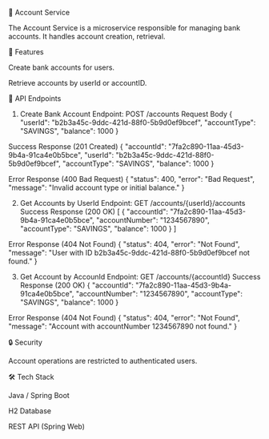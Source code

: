 📘 Account Service

The Account Service is a microservice responsible for managing bank accounts.
It handles account creation, retrieval.

🚀 Features

Create bank accounts for users.

Retrieve accounts by userId or accountID.


📌 API Endpoints
1. Create Bank Account
Endpoint: POST /accounts
Request Body
{
  "userId": "b2b3a45c-9ddc-421d-88f0-5b9d0ef9bcef",
  "accountType": "SAVINGS",
  "balance": 1000
}

Success Response (201 Created)
{
  "accountId": "7fa2c890-11aa-45d3-9b4a-91ca4e0b5bce",
  "userId": "b2b3a45c-9ddc-421d-88f0-5b9d0ef9bcef",
  "accountType": "SAVINGS",
  "balance": 1000
}

Error Response (400 Bad Request)
{
  "status": 400,
  "error": "Bad Request",
  "message": "Invalid account type or initial balance."
}

2. Get Accounts by UserId
Endpoint: GET /accounts/{userId}/accounts
Success Response (200 OK)
[
  {
    "accountId": "7fa2c890-11aa-45d3-9b4a-91ca4e0b5bce",
    "accountNumber": "1234567890",
    "accountType": "SAVINGS",
    "balance": 1000
  }
]

Error Response (404 Not Found)
{
  "status": 404,
  "error": "Not Found",
  "message": "User with ID b2b3a45c-9ddc-421d-88f0-5b9d0ef9bcef not found."
}

3. Get Account by AccounId
Endpoint: GET /accounts/{accountId}
Success Response (200 OK)
{
  "accountId": "7fa2c890-11aa-45d3-9b4a-91ca4e0b5bce",
  "accountNumber": "1234567890",
  "accountType": "SAVINGS",
  "balance": 1000
}

Error Response (404 Not Found)
{
  "status": 404,
  "error": "Not Found",
  "message": "Account with accountNumber 1234567890 not found."
}

🔒 Security

Account operations are restricted to authenticated users.


🛠️ Tech Stack

Java / Spring Boot

H2 Database

REST API (Spring Web)

